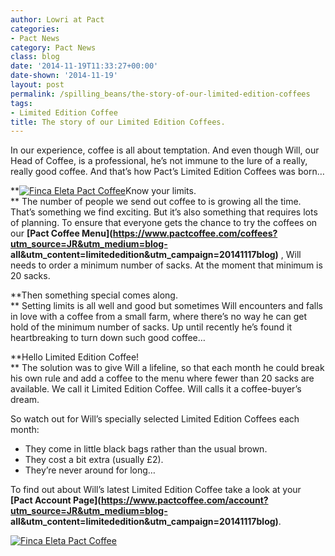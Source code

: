 ```yaml
---
author: Lowri at Pact
categories:
- Pact News
category: Pact News
class: blog
date: '2014-11-19T11:33:27+00:00'
date-shown: '2014-11-19'
layout: post
permalink: /spilling_beans/the-story-of-our-limited-edition-coffees
tags:
- Limited Edition Coffee
title: The story of our Limited Edition Coffees.
---
```


In our experience, coffee is all about temptation. And even though Will, our
Head of Coffee, is a professional, he’s not immune to the lure of a really,
really good coffee. And that’s how Pact’s Limited Edition Coffees was born…

**[![Finca Eleta Pact
Coffee](https://pactcoffee.files.wordpress.com/2014/11/eleta2.jpg?w=300)](https://pactcoffee.files.wordpress.com/2014/11/eleta2.jpg)Know
your limits.  
** The number of people we send out coffee to is growing all the time. That’s
something we find exciting. But it’s also something that requires lots of
planning. To ensure that everyone gets the chance to try the coffees on our
**[Pact Coffee
Menu](https://www.pactcoffee.com/coffees?utm_source=JR&utm_medium=blog-
all&utm_content=limitededition&utm_campaign=20141117blog)** , Will needs to
order a minimum number of sacks. At the moment that minimum is 20 sacks.

**Then something special comes along.  
** Setting limits is all well and good but sometimes Will encounters and falls
in love with a coffee from a small farm, where there’s no way he can get hold
of the minimum number of sacks. Up until recently he’s found it heartbreaking
to turn down such good coffee…

**Hello Limited Edition Coffee!  
** The solution was to give Will a lifeline, so that each month he could break
his own rule and add a coffee to the menu where fewer than 20 sacks are
available. We call it Limited Edition Coffee. Will calls it a coffee-buyer’s
dream.

So watch out for Will’s specially selected Limited Edition Coffees each month:

  * They come in little black bags rather than the usual brown.
  * They cost a bit extra (usually £2).
  * They’re never around for long…

To find out about Will’s latest Limited Edition Coffee take a look at your
**[Pact Account
Page](https://www.pactcoffee.com/account?utm_source=JR&utm_medium=blog-
all&utm_content=limitededition&utm_campaign=20141117blog)**.

[![Finca Eleta Pact
Coffee](https://pactcoffee.files.wordpress.com/2014/11/eleta.jpg?w=545)](https://pactcoffee.files.wordpress.com/2014/11/eleta.jpg)